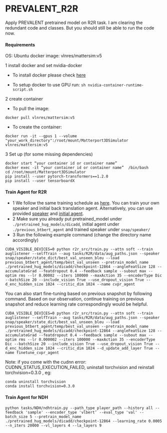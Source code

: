 # PREVALENT_R2R
Apply PREVALENT pretrained model on R2R task. I am clearing the redundant code and classes. But you should still be able to run the code now.   

#### Requirements  

OS: Ubuntu
docker image: vlnres/mattersim:v5  
  


1 install docker and set nvidia-docker
   
-  To install docker please check [here](https://docs.docker.com/engine/install/ubuntu/)
  
- To setup docker to use GPU run:
`sh nvidia-container-runtime-script.sh`

2 create container  

- To pull the image:
```
docker pull vlnres/mattersim:v5
```

- To create the container:
```
docker run -it --gpus 1 --volume "your_work_directory":/root/mount/Matterport3DSimulator vlnres/mattersim:v5
``` 


3 Set up (for some missing dependencies)
```
docker start “your container id or container name”
docker exec -it “your container id or container name”  /bin/bash     
cd /root/mount/Matterport3DSimulator       
pip install --user pytorch-transformers==1.2.0    
pip install --user tensorboardX  
```



#### Train Agent for R2R  
- 1 We follow the same training schedule as [here](https://github.com/airsplay/R2R-EnvDrop). You can train your own speaker and initial back translation agent. Alternatively, you can use provided [speaker](https://drive.google.com/file/d/1vOpHC6NNO5T4j0r0qu1dhEC1ComkYsxS/view?usp=sharing) and [initial agent](https://drive.google.com/file/d/12NZmDGgcoptj6tYK68ceuZnImCbRWqzB/view?usp=sharing). 
- 2 Make sure you already put pretrained_model under `./pretrained_hug_models/dicadd`, initial agent under `./previous_btbert_agent` and trained speaker under  `snap/speaker/`
- 3 Run the following example command (change the directory name accordingly)
  

```
CUDA_VISIBLE_DEVICES=0 python r2r_src/train.py --attn soft --train auglistener --selfTrain --aug tasks/R2R/data/aug_paths.json --speaker snap/speaker/state_dict/best_val_unseen_bleu --load previous_btbert_agent/temp/best_val_unseen --pretrain_model_name ./pretrained_hug_models/dicadd/checkpoint-12864 --angleFeatSize 128 --accumulateGrad --featdropout 0.4 --feedback sample --subout max --optim rms --lr 0.00002 --iters 100000 --maxAction 35 --encoderType Dic --batchSize 20 --include_vision True --use_dropout_vision True --d_enc_hidden_size 1024 --critic_dim 1024 --name cvpr_agent
```



You can also start fine-tuning based on previous snapshot by following command. Based on our observation, continue training on previous snapshot and reduce learning rate correspondingly would be helpful.  

```
CUDA_VISIBLE_DEVICES=0 python r2r_src/train.py --attn soft --train auglistener --selfTrain --aug tasks/R2R/data/aug_paths.json --speaker snap/speaker/state_dict/best_val_unseen_bleu --load previous_btbert_agent/temp/best_val_unseen --pretrain_model_name ./pretrained_hug_models/dicadd/checkpoint-12864 --angleFeatSize 128 --accumulateGrad --featdropout 0.4 --feedback sample --subout max --optim rms --lr 0.000002 --iters 100000 --maxAction 35 --encoderType Dic --batchSize 20 --include_vision True --use_dropout_vision True --d_enc_hidden_size 1024 --critic_dim 1024 --d_update_add_layer True --name finetune_cvpr_agent
```
Note: if you come with the cudnn error: CUDNN_STATUS_EXECUTION_FAILED, uninstall torchvision and reinstall torchvision=0.3.0 , eg:
```
conda uninstall torchvision
conda install torchvision=0.3.0
```

#### Train Agent for NDH  

```
python tasks/NDH/ndhtrain.py --path_type player_path --history all --feedback 'sample' --encoder_type 'vlbert’ --eval_type 'val' --batch_size 5 --pretrain_model_name ./pretrained_hug_models/dicadd/checkpoint-12864 --learning_rate 0.0005 --n_iters 20000 --vl_layers 4 --la_layers 9 
```  







